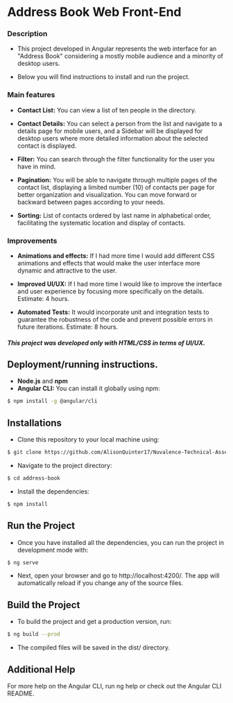 # Address Book Web Front-End
### Description
- This project developed in Angular represents the web interface for an "Address Book" considering a mostly mobile audience and a minority of desktop users.

- Below you will find instructions to install and run the project.

### Main features
- **Contact List:** You can view a list of ten people in the directory.

- **Contact Details:**  You can select a person from the list and navigate to a details page for mobile users, and a Sidebar will be displayed for desktop users where more detailed information about the selected contact is displayed.

- **Filter:** You can search through the filter functionality for the user you have in mind.

- **Pagination:** You will be able to navigate through multiple pages of the contact list, displaying a limited number (10) of contacts per page for better organization and visualization. You can move forward or backward between pages according to your needs.

- **Sorting:** List of contacts ordered by last name in alphabetical order, facilitating the systematic location and display of contacts.

### Improvements
- **Animations and effects:**  If I had more time I would add different CSS animations and effects that would make the user interface more dynamic and attractive to the user.

- **Improved UI/UX:** If I had more time I would like to improve the interface and user experience by focusing more specifically on the details. Estimate: 4 hours.

- **Automated Tests:** It would incorporate unit and integration tests to guarantee the robustness of the code and prevent possible errors in future iterations. Estimate: 8 hours.

##### This project was developed only with HTML/CSS in terms of UI/UX.

## Deployment/running instructions.
- **Node.js** and **npm**
- **Angular CLI:** You can install it globally using npm:

```bash
$ npm install -g @angular/cli
```

## Installations
- Clone this repository to your local machine using:

```bash
$ git clone https://github.com/AlisonQuinter17/Nuvalence-Technical-Assessment.git
```

- Navigate to the project directory:

```bash
$ cd address-book
```

- Install the dependencies:

```bash
$ npm install
```

## Run the Project
- Once you have installed all the dependencies, you can run the project in development mode with:

```bash
$ ng serve
```

- Next, open your browser and go to http://localhost:4200/. The app will automatically reload if you change any of the source files.

## Build the Project
- To build the project and get a production version, run:

```bash
$ ng build --prod
```
- The compiled files will be saved in the dist/ directory.

## Additional Help
For more help on the Angular CLI, run ng help or check out the Angular CLI README.

